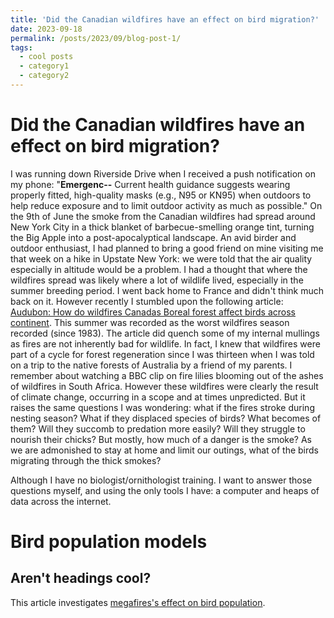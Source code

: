 ```yaml
---
title: 'Did the Canadian wildfires have an effect on bird migration?'
date: 2023-09-18
permalink: /posts/2023/09/blog-post-1/
tags:
  - cool posts
  - category1
  - category2
---
```

Did the Canadian wildfires have an effect on bird migration? 
======
I was running down Riverside Drive when I received a push notification on my phone: "**Emergenc--** Current health guidance suggests wearing properly fitted, high-quality masks (e.g., N95 or KN95) when outdoors to help reduce exposure and to limit outdoor activity as much as possible."
On the 9th of June the smoke from the Canadian wildfires had spread around New York City in a thick blanket of barbecue-smelling orange tint, turning the Big Apple into a post-apocalyptical landscape. 
An avid birder and outdoor enthusiast, I had planned to bring a good friend on mine visiting me that week on a hike in Upstate New York: we were told that the air quality especially in altitude would be a problem. I had a thought that where the wildfires spread was likely where a lot of wildlife lived, especially in the summer breeding period. 
I went back home to France and didn't think much back on it. However recently I stumbled upon the following article: [Audubon: How do wildfires Canadas Boreal forest affect birds across continent](https://www.audubon.org/news/how-do-wildfires-canadas-boreal-forest-affect-birds-across-continent). This summer was recorded as the worst wildfires season recorded (since 1983). 
The article did quench some of my internal mullings as fires are not inherently bad for wildlife. In fact, I knew that wildfires were part of a cycle for forest regeneration since I was thirteen when I was told on a trip to the native forests of Australia by a friend of my parents. I remember about watching a BBC clip on fire lilies blooming out of the ashes of wildfires in South Africa.  However these wildfires were clearly the result of climate change, occurring in a scope and at times unpredicted. But it raises the same questions I was wondering: what if the fires stroke during nesting season? What if they displaced species of birds?  What becomes of them? Will they succomb to predation more easily? Will they struggle to nourish their chicks? But mostly, how much of a danger is the smoke? As we are admonished to stay at home and limit our outings, what of the birds migrating through the thick smokes? 

Although I have no biologist/ornithologist training. I want to answer those questions myself, and using the only tools I have: a computer and heaps of data across the internet.

Bird population models
======

Aren't headings cool?
------






This article investigates [megafires's effect on bird population](https://www.audubon.org/news/recent-megafires-imperil-even-fire-loving-forest-birds).
